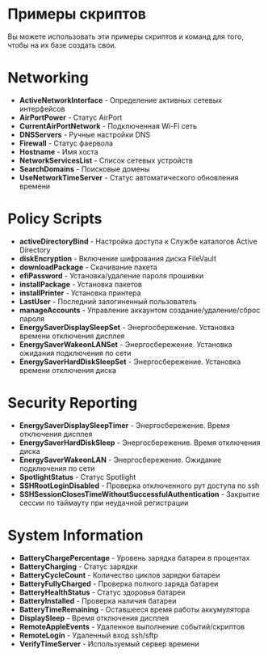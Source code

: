 # Примеры скриптов

Вы можете использовать эти примеры скриптов и команд для того, чтобы на их базе создать свои.

# Networking

+ **ActiveNetworkInterface** - Определение активных сетевых интерфейсов
+ **AirPortPower** - Статус AirPort
+ **CurrentAirPortNetwork** - Подключенная Wi-Fi сеть
+ **DNSServers** - Ручные настройки DNS
+ **Firewall** - Статус фаервола
+ **Hostname** - Имя хоста
+ **NetworkServicesList** - Список сетевых устройств
+ **SearchDomains** - Поисковые домены
+ **UseNetworkTimeServer** - Статус автоматического обновления времени 

# Policy Scripts
+ **activeDirectoryBind** - Настройка доступа к Службе каталогов Active Directory
+ **diskEncryption** - Включение шифрования диска FileVault
+ **downloadPackage** - Скачивание пакета
+ **efiPassword** - Установка/удаление пароля прошивки
+ **installPackage** - Установка пакетов
+ **installPrinter** - Установка принтера
+ **LastUser** - Последний залогиненный пользователь
+ **manageAccounts** - Управление аккаунтом создание/удаление/сброс пароля 
+ **EnergySaverDisplaySleepSet** - Энергосбережение. Установка времени отключения дисплея
+ **EnergySaverWakeonLANSet** - Энергосбережение. Установка ожидания подключения по сети
+ **EnergySaverHardDiskSleepSet** - Энергосбережение. Установка времени отключения диска

# Security Reporting

+ **EnergySaverDisplaySleepTimer** - Энергосбережение. Время отключения дисплея
+ **EnergySaverHardDiskSleep** - Энергосбережение. Время отключения диска  
+ **EnergySaverWakeonLAN** - Энергосбережение. Ожидание подключения по сети
+ **SpotlightStatus** - Статус Spotlight
+ **SSHRootLoginDisabled** - Проверка отключенного рут доступа по ssh
+ **SSHSessionClosesTimeWithoutSuccessfulAuthentication** - Закрытие сессии по таймауту при неудачной регистрации

# System Information

+ **BatteryChargePercentage** - Уровень зарядка батареи в процентах
+ **BatteryCharging** - Статус зарядки 
+ **BatteryCycleCount** - Количество циклов зарядки батареи
+ **BatteryFullyCharged** - Проверка полного заряда батареи
+ **BatteryHealthStatus** - Статус здоровья батареи
+ **BatteryInstalled** - Проверка наличия батареи
+ **BatteryTimeRemaining** - Оставшееся время работы аккумулятора
+ **DisplaySleep** - Время отключения дисплея
+ **RemoteAppleEvents** - Удаленное выполнение событий/скриптов
+ **RemoteLogin** - Удаленный вход ssh/sftp
+ **VerifyTimeServer** - Используемый сервер времени
